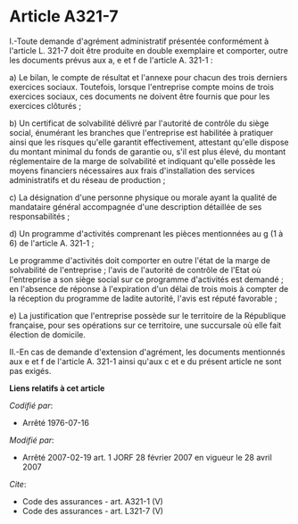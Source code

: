 # Article A321-7

I.-Toute demande d'agrément administratif présentée conformément à l'article L. 321-7 doit être produite en double exemplaire
et comporter, outre les documents prévus aux a, e et f de l'article A. 321-1 : 

a) Le bilan, le compte de résultat et l'annexe pour chacun des trois derniers exercices sociaux. Toutefois, lorsque
l'entreprise compte moins de trois exercices sociaux, ces documents ne doivent être fournis que pour les exercices
clôturés ; 

b) Un certificat de solvabilité délivré par l'autorité de contrôle du siège social, énumérant les branches que l'entreprise
est habilitée à pratiquer ainsi que les risques qu'elle garantit effectivement, attestant qu'elle dispose du montant minimal
du fonds de garantie ou, s'il est plus élevé, du montant réglementaire de la marge de solvabilité et indiquant qu'elle
possède les moyens financiers nécessaires aux frais d'installation des services administratifs et du réseau de production ; 

c) La désignation d'une personne physique ou morale ayant la qualité de mandataire général accompagnée d'une description
détaillée de ses responsabilités ; 

d) Un programme d'activités comprenant les pièces mentionnées au g (1 à 6) de l'article A. 321-1 ; 

Le programme d'activités doit comporter en outre l'état de la marge de solvabilité de l'entreprise ; l'avis de l'autorité de
contrôle de l'Etat où l'entreprise a son siège social sur ce programme d'activités est demandé ; en l'absence de réponse à
l'expiration d'un délai de trois mois à compter de la réception du programme de ladite autorité, l'avis est réputé
favorable ; 

e) La justification que l'entreprise possède sur le territoire de la République française, pour ses opérations sur ce
territoire, une succursale où elle fait élection de domicile. 

II.-En cas de demande d'extension d'agrément, les documents mentionnés aux e et f de l'article A. 321-1 ainsi qu'aux c et e
du présent article ne sont pas exigés.

**Liens relatifs à cet article**

_Codifié par_:

  - Arrêté 1976-07-16

_Modifié par_:

  - Arrêté 2007-02-19 art. 1 JORF 28 février 2007 en vigueur le 28 avril 2007

_Cite_:

  - Code des assurances - art. A321-1 (V)
  - Code des assurances - art. L321-7 (V)
